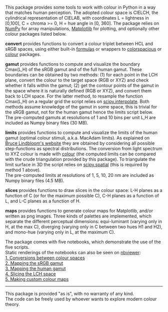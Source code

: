 This package provides some tools to work with colour in Python in a way that matches human perception. The adopted colour space is CIELCH, the cylindrical representation of CIELAB, with coordinates L = lightness in [0,100], C = chroma >= 0, H = hue angle in [0, 360].
The package relies on [NumPy](https://numpy.org) for array manipulations, [Matplotlib](https://matplotlib.org) for plotting, and optionally other colour packages listed below.

**convert** provides functions to convert a colour triplet between HCL and sRGB spaces, using either built-in [formulas](http://www.easyrgb.com/en/math.php) or wrappers to [colorspacious](https://pypi.python.org/pypi/colorspacious/) or [colour](http://colour-science.org) packages.

**gamut** provides functions to compute and visualize the boundary Cmax(L,H) of the sRGB gamut and of the full human gamut. These boundaries can be obtained by two methods: (1) for each point in the LCH plane, convert the colour to the target space (RGB or XYZ) and check whether it falls within the gamut; (2) get the contour points of the gamut in the space where it is naturally defined (RGB or XYZ), and convert them back to LCH space. For the latter method, to resample the function Cmax(L,H) on a regular grid the script relies on [scipy.interpolate](https://docs.scipy.org/doc/scipy/reference/interpolate.html). Both methods assume knowledge of the gamut in some space, this is trivial for the sRGB gamut, not for the human gamut hence the limits script below.  
The pre-computed gamuts at resolutions of 1 and 10 bins per unit L,H are included as Numpy binary files (30 MB).

**limits** provides functions to compute and visualize the limits of the human gamut (optimal colour stimuli, a.k.a. MacAdam limits). As explained on [Bruce Lindbloom's website](http://www.brucelindbloom.com/index.html?LabGamutDisplayHelp.html) they are obtained by considering all possible step-functions as spectral distributions. The conversion from light spectrum to XYZ colour is made with [colour](http://colour-science.org) (the computed limits can be compared with the crude triangulation provided by this package). To triangulate the limit surface in 3D the script relies on [scipy.spatial](https://docs.scipy.org/doc/scipy/reference/spatial.html) (this is required by method 1 above).  
The pre-computed limits at resolutions of 1, 5, 10, 20 nm are included as Numpy binary files (4.5 MB).

**slices** provides functions to draw slices in the colour space: L-H planes as a function of C (or for the maximum possible C), C-H planes as a function of L, and L-C planes as a function of H.

**maps** provides functions to generate colour maps for Matplotlib, and/or written as png images. Three kinds of palettes are implemented, which separate the different perceptual dimensions: equi-luminant (varying only in H, at the max C), diverging (varying only in C between two hues H1 and H2), and mono-hue (varying only in L, at the maximum C).

The package comes with five notebooks, which demonstrate the use of the five scripts.  
Static renderings of the notebooks can also be seen on [nbviewer](https://nbviewer.jupyter.org):  
[1. Conversions between colour spaces](https://nbviewer.jupyter.org/github/gillesferrand/colourspace/blob/master/1.%20convert.ipynb)  
[2. Mapping the sRGB gamut](https://nbviewer.jupyter.org/github/gillesferrand/colourspace/blob/master/2.%20sRGB%20gamut.ipynb)  
[3. Mapping the human gamut](https://nbviewer.jupyter.org/github/gillesferrand/colourspace/blob/master/3.%20full%20gamut.ipynb)  
[4. Slicing the LCH space](https://nbviewer.jupyter.org/github/gillesferrand/colourspace/blob/master/4.%20slices.ipynb)  
[5. Making custom colour maps](https://nbviewer.jupyter.org/github/gillesferrand/colourspace/blob/master/5.%20cmaps.ipynb)  

---
This package is provided "as is", with no warranty of any kind.  
The code can be freely used by whoever wants to explore modern colour theory.
